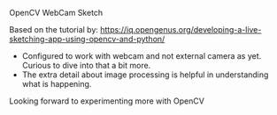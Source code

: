 OpenCV WebCam Sketch

Based on the tutorial by:
https://iq.opengenus.org/developing-a-live-sketching-app-using-opencv-and-python/

- Configured to work with webcam and not external camera as yet. Curious to dive into that a bit more.
- The extra detail about image processing is helpful in understanding what is happening.

Looking forward to experimenting more with OpenCV

